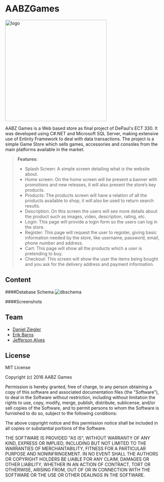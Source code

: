 # AABZGames

<img width="325" alt="logo" src="https://cloud.githubusercontent.com/assets/7515790/14262609/005dd30c-fa7c-11e5-9ea0-5715bc348cef.png">

AABZ Games is a Web based store as final project of DePaul's ECT 330. It was developed using C#.NET and Microsoft SQL Server, making extensive use of Entinty Framework to deal with data transactions. The project is a simple Game Store which sells games, accessories and consoles from the main platforms available in the market. 


> **Features:**
> - Splash Screen: A simple screen detailing what is the website about.
> - Home screen: On the home screen will be present a banner with promotions and new releases, it will also present the store’s key products.
> - Products: The products screen will have a relation of all the products available to shop, it will also be used to return search results.
> - Description: On this screen the users will see more details about the product such as images, video, description, rating, etc.
> - Login: This page will provide a login form so the users can log in the store.
> - Register: This page will request the user to register, giving basic information needed by the store, like username, password, email, phone number and address.
> - Cart: This page will show all the products which a user is pretending to buy.
> - Checkout: This screen will show the user the items being bought and you ask for the delivery address and payment information.

Content
-------------
####Database Schema
![dbschema](https://cloud.githubusercontent.com/assets/7515790/14262608/0057e500-fa7c-11e5-8ae8-12baebfba7e9.png)

####Screenshots


Team
-------------
- [Daniel Ziegler](https://github.com/movezig5)
- [Erik Barns](https://github.com/ebarns)
- [Jefferson Alves](https://www.linkedin.com/in/jeffersoanlvess)


License
-------------
MIT License

Copyright (c) 2016 AABZ Games

Permission is hereby granted, free of charge, to any person obtaining a copy
of this software and associated documentation files (the "Software"), to deal
in the Software without restriction, including without limitation the rights
to use, copy, modify, merge, publish, distribute, sublicense, and/or sell
copies of the Software, and to permit persons to whom the Software is
furnished to do so, subject to the following conditions:

The above copyright notice and this permission notice shall be included in all
copies or substantial portions of the Software.

THE SOFTWARE IS PROVIDED "AS IS", WITHOUT WARRANTY OF ANY KIND, EXPRESS OR
IMPLIED, INCLUDING BUT NOT LIMITED TO THE WARRANTIES OF MERCHANTABILITY,
FITNESS FOR A PARTICULAR PURPOSE AND NONINFRINGEMENT. IN NO EVENT SHALL THE
AUTHORS OR COPYRIGHT HOLDERS BE LIABLE FOR ANY CLAIM, DAMAGES OR OTHER
LIABILITY, WHETHER IN AN ACTION OF CONTRACT, TORT OR OTHERWISE, ARISING FROM,
OUT OF OR IN CONNECTION WITH THE SOFTWARE OR THE USE OR OTHER DEALINGS IN THE
SOFTWARE.



